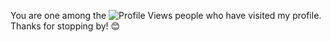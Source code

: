 You are one among the ![Profile Views](http://127.0.0.1:5000/profile-views.svg) people who have visited my profile. Thanks for stopping by! 😊